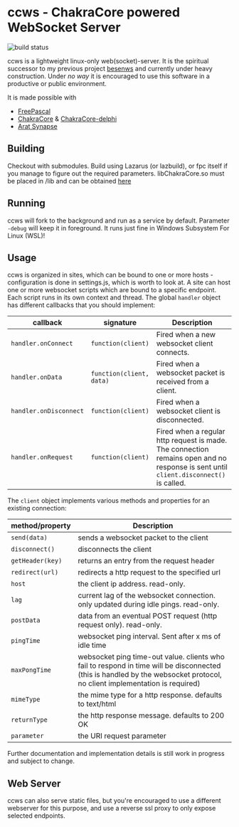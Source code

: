 # ccws - ChakraCore powered WebSocket Server 
![build status](https://sqrctl.de/ccws-buildstatus.svg)

ccws is a lightweight linux-only web(socket)-server. It is the spiritual successor to my previous project [besenws](http://github.com/reddor/besenws) and currently under heavy construction. Under _no way_ it is encouraged to use this software in a productive or public environment.

It is made possible with
* [FreePascal](https://freepascal.org)
* [ChakraCore](https://github.com/microsoft/chakracore) & [ChakraCore-delphi](https://github.com/tondrej/chakracore-delphi)
* [Arat Synapse](http://www.ararat.cz/synapse/doku.php/start)

## Building
Checkout with submodules. Build using Lazarus (or lazbuild), or fpc itself if you manage to figure out the required parameters.
libChakraCore.so must be placed in /lib and can be obtained [here](https://github.com/Microsoft/ChakraCore/releases/tag/v1.11.10)

## Running
ccws will fork to the background and run as a service by default. Parameter `-debug` will keep it in foreground.
It runs just fine in Windows Subsystem For Linux (WSL)!

## Usage
ccws is organized in sites, which can be bound to one or more hosts - configuration is done in settings.js, which is worth to look at.
A site can host one or more websocket scripts which are bound to a specific endpoint. Each script runs in its own context and thread. The global `handler` object has different callbacks that you should implement:

| callback | signature | Description |
| -------- | --------- | ----------- |
| `handler.onConnect` | `function(client)` | Fired when a new websocket client connects. |
| `handler.onData` | `function(client, data)` | Fired when a websocket packet is received from a client. |
| `handler.onDisconnect` | `function(client)` | Fired when a websocket client is disconnected. |
| `handler.onRequest` | `function(client)` | Fired when a regular http request is made. The connection remains open and no response is sent until `client.disconnect()` is called. |

The `client` object implements various methods and properties for an existing connection:

| method/property | Description |
| --------------- | ----------- |
| `send(data)`    | sends a websocket packet to the client |
| `disconnect()`  | disconnects the client |
| `getHeader(key)`| returns an entry from the request header |
| `redirect(url)` | redirects a http request to the specified url |
| `host`          | the client ip address. read-only. |
| `lag`           | current lag of the websocket connection. only updated during idle pings. read-only. |
| `postData`      | data from an eventual POST request (http request only). read-only. |
| `pingTime`      | websocket ping interval. Sent after x ms of idle time |
| `maxPongTime`   | websocket ping time-out value. clients who fail to respond in time will be disconnected (this is handled by the websocket protocol, no client implementation is required) |
| `mimeType`      | the mime type for a http response. defaults to text/html |
| `returnType`    | the http response message. defaults to 200 OK |
| `parameter`     | the URI request parameter |

Further documentation and implementation details is still work in progress and subject to change. 

## Web Server
ccws can also serve static files, but you're encouraged to use a different webserver for this purpose, and use a reverse ssl proxy to only expose selected endpoints. 
